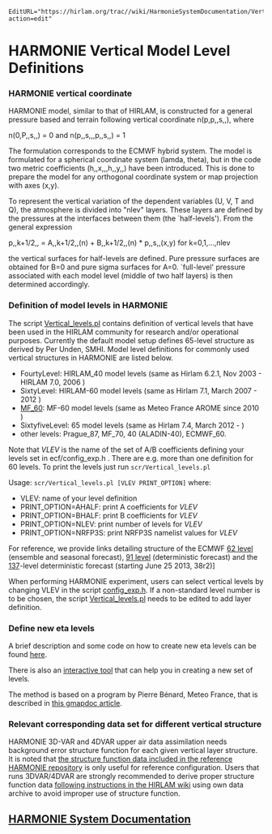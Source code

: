```@meta
EditURL="https://hirlam.org/trac//wiki/HarmonieSystemDocumentation/VerticalGrid?action=edit"
```


# HARMONIE Vertical Model Level Definitions 

### **HARMONIE vertical coordinate**
HARMONIE model, similar to that of HIRLAM, is constructed for a general pressure based and terrain following vertical coordinate n(p,p,,s,,), where

n(0,P,,s,,) = 0 and n(p,,s,,,p,,s,,) = 1

The formulation corresponds to the ECMWF hybrid system. The model is formulated for a spherical coordinate system (lamda, theta), but in the code two metric coefficients (h,,x,,,h,,y,,) have been introduced. This is done to prepare the model for any orthogonal coordinate system or map projection with axes (x,y). 

To represent the vertical variation of the dependent variables (U, V, T and Q), the atmosphere is divided into "nlev" layers. These layers are defined by the pressures at the interfaces between them (the `half-levels'). From the general expression

p,,k+1/2,, = A,,k+1/2,,(n) + B,,k+1/2,,(n) * p,,s,,(x,y)          for k=0,1,...,nlev

the vertical surfaces for half-levels are defined. Pure pressure surfaces are obtained for B=0 and pure sigma surfaces for A=0. `full-level' pressure associated with each model level (middle of two half layers) is then determined accordingly.
### **Definition of model levels in HARMONIE**
The script [Vertical_levels.pl](https://hirlam.org/trac/browser/Harmonie/scr/Vertical_levels.pl?rev=release-43h2.beta.3) contains definition of vertical levels that have been used in the HIRLAM community for research and/or operational purposes. Currently the default model setup defines 65-level structure as derived by Per Unden, SMHI. Model level definitions for commonly used vertical structures in HARMONIE are listed below.
 * FourtyLevel: HIRLAM_40 model levels (same as Hirlam 6.2.1, Nov 2003 - HIRLAM 7.0, 2006 )
 * SixtyLevel: HIRLAM-60 model levels (same as Hirlam 7.1, March 2007 - 2012 )
 * [MF_60](../MFSixtyLevel.md): MF-60 model levels (same as Meteo France AROME since 2010 )
 * SixtyfiveLevel: 65 model levels (same as Hirlam 7.4, March 2012 - )
 * other levels: Prague_87, MF_70, 40 (ALADIN-40), ECMWF_60.

Note that *VLEV* is the name of the set of A/B coefficients defining your levels set in ecf/config_exp.h . There are e.g. more than one definition for 60 levels. To print the levels just run 
`scr/Vertical_levels.pl `

Usage:
` scr/Vertical_levels.pl [VLEV PRINT_OPTION] `
where:
 * VLEV: name of your level definition
 * PRINT_OPTION=AHALF: print A coefficients for *VLEV*
 * PRINT_OPTION=BHALF: print B coefficients for *VLEV*
 * PRINT_OPTION=NLEV: print number of levels for *VLEV*
 * PRINT_OPTION=NRFP3S: print NRFP3S namelist values for *VLEV*

For reference, we provide links detailing structure of the ECMWF [62 level](http://www.ecmwf.int/products/data/technical/model_levels/model_def_62.html) (ensemble and seasonal forecast), 
[91 level](https://www.ecmwf.int/en/forecasts/documentation-and-support/91-model-levels) (deterministic forecast) and the [137](https://www.ecmwf.int/en/forecasts/documentation-and-support/137-model-levels)-level deterministic forecast (starting June 25 2013, 38r2)]

When performing HARMONIE experiment, users can select vertical levels by changing VLEV in the script [config_exp.h](https://hirlam.org/trac/browser/Harmonie/ecf/config_exp.h?rev=release-43h2.beta.3). If a non-standard level number is to be chosen, the script [Vertical_levels.pl](https://hirlam.org/trac/browser/Harmonie/scr/Vertical_levels.pl?rev=release-43h2.beta.3) needs to be edited to add layer definition.

### **Define new eta levels**

A brief description and some code on how to create new eta levels can be found [here](https://hirlam.org/trac/attachment/wiki/HarmonieSystemDocumentation/VerticalGrid/New_eta.tar.gz).

There is also an [interactive tool](https://www.hirlam.org/nwptools/vlevs.html) that can help you in creating a new set of levels.


The method is based on a program by Pierre Bénard, Meteo France, that is described in [this gmapdoc article](http://www.cnrm.meteo.fr/gmapdoc//spip.php?article62).

### **Relevant corresponding data set for different vertical structure**
HARMONIE 3D-VAR and 4DVAR upper air data assimilation needs background error structure function for each given vertical layer structure. It is noted that [the structure function data included in the reference HARMONIE repository](https://hirlam.org/trac/browser/trunk/const/jb_data) is only useful for reference configuration. Users that runs 3DVAR/4DVAR are strongly recommended to derive proper structure function data [following instructions in the HIRLAM wiki](../HarmonieSystemDocumentation/Structurefunctions.md) using own data archive to avoid improper use of structure function.


[HARMONIE System Documentation](../HarmonieSystemDocumentation.md)
----


